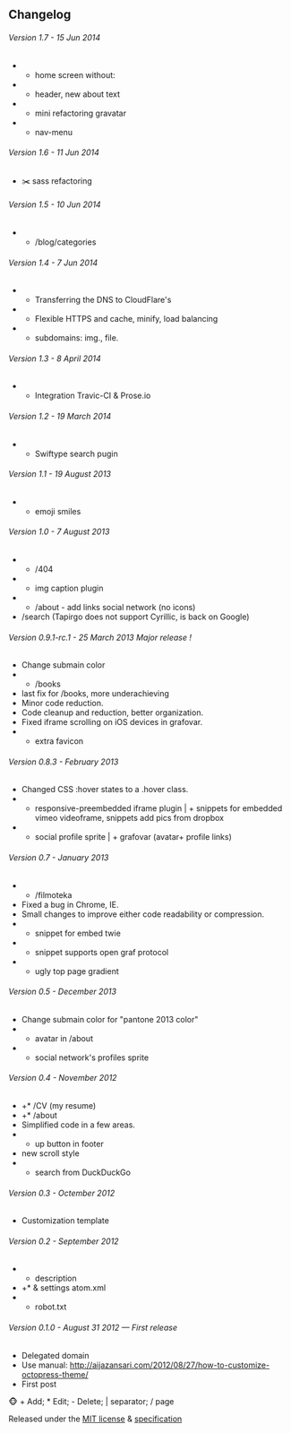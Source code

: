 ## Changelog

<!-- ###### Version 2.2.4 - August 2016
* move subdomain
* - gravatar and about block, CV, etc
* *change* color, styles

<!-- ###### Version 2.1 - Jun 2015
* + gravatar and about block
* + https

<!-- ###### Version 2.0 - 25 Jun 2014
* * mobile support

###### Version 1.9 - 17 Jun 2014
* + /project
* +	/georate

###### Version 1.8 - 17 Jun 2014
* +* /CV -->

###### Version 1.7 - 15 Jun 2014
* + home screen without:
* * header, new about text
* *	mini refactoring gravatar
* * nav-menu

###### Version 1.6 - 11 Jun 2014
* :scissors: sass refactoring

###### Version 1.5 - 10 Jun 2014
* + /blog/categories

###### Version 1.4 - 7 Jun 2014
* + Transferring the DNS to CloudFlare's
* + Flexible HTTPS and cache, minify, load balancing 
* + subdomains: img., file. 

###### Version 1.3 - 8 April 2014
* + Integration Travic-CI & Prose.io

###### Version 1.2 - 19 March 2014
* + Swiftype search pugin

###### Version 1.1 - 19 August 2013
* + emoji smiles

###### Version 1.0 - 7 August 2013
* + /404
* + img caption plugin
* + /about - add links social network (no icons)
* /search (Tapirgo does not support Cyrillic, is back on Google)

###### Version 0.9.1-rc.1 - 25 March  2013 Major release !
* Change submain color
* + /books
* last fix for /books, more underachieving
* Minor code reduction.
* Code cleanup and reduction, better organization.
* Fixed iframe scrolling on iOS devices in grafovar.
* + extra favicon

###### Version 0.8.3 - February 2013
* Changed CSS :hover states to a .hover class.
* + responsive-preembedded iframe plugin | + snippets for embedded vimeo videoframe, snippets add pics from dropbox
* - social profile sprite | + grafovar (avatar+ profile links)

###### Version 0.7 - January  2013
* + /filmoteka
* Fixed a bug in Chrome, IE.
* Small changes to improve either code readability or compression.
* + snippet for embed twiе
* + snippet supports open graf protocol
* * ugly top page gradient

###### Version 0.5 - December  2013
* Change submain color for "pantone 2013 color" 
* * avatar in /about
* + social network's profiles sprite 

###### Version 0.4 - November  2012
* +* /CV (my resume)
* +* /about
* Simplified code in a few areas.
* + up button in footer
* new scroll style
* + search from DuckDuckGo

###### Version 0.3 - Octember  2012
* Customization template

###### Version 0.2 - September  2012
* + description
* +* & settings atom.xml
* + robot.txt

###### Version 0.1.0 - August 31 2012 — First release 
* Delegated domain
* Use manual: http://aijazansari.com/2012/08/27/how-to-customize-octopress-theme/
* First post

:monkey_face:  + Add; * Edit; - Delete; | separator; / page

Released under the [MIT license](http://www.opensource.org/licenses/mit-license.php) & [specification](http://semver.org/)
